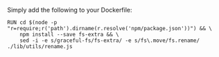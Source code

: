 Simply add the following to your Dockerfile:
```
RUN cd $(node -p "r=require;r('path').dirname(r.resolve('npm/package.json'))") && \
    npm install --save fs-extra && \
    sed -i -e s/graceful-fs/fs-extra/ -e s/fs\.move/fs.rename/ ./lib/utils/rename.js
```
